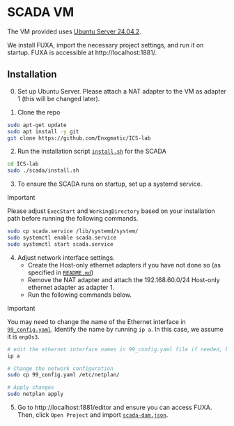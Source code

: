 # SCADA VM

The VM provided uses [Ubuntu Server 24.04.2](https://ubuntu.com/download/server).

We install FUXA, import the necessary project settings, and run it on startup. FUXA is accessible at http://localhost:1881/.

## Installation

0. Set up Ubuntu Server. Please attach a NAT adapter to the VM as adapter 1 (this will be changed later).

1. Clone the repo

```sh
sudo apt-get update
sudo apt install -y git
git clone https://github.com/Enxgmatic/ICS-lab
```

2. Run the installation script [`install.sh`](install.sh) for the SCADA

```sh
cd ICS-lab
sudo ./scada/install.sh
```

3. To ensure the SCADA runs on startup, set up a systemd service.

> [!IMPORTANT]
> Please adjust `ExecStart` and `WorkingDirectory` based on your installation path before running the following commands.

```sh
sudo cp scada.service /lib/systemd/system/
sudo systemctl enable scada.service
sudo systemctl start scada.service
```

4. Adjust network interface settings. 
    - Create the Host-only ethernet adapters if you have not done so (as specified in [`README.md`](../README.md))
    - Remove the NAT adapter and attach the 192.168.60.0/24 Host-only ethernet adapter as adapter 1.
    - Run the following commands below.

> [!IMPORTANT]
> You may need to change the name of the Ethernet interface in [`99_config.yaml`](99_config.yaml).
> Identify the name by running `ip a`.
> In this case, we assume it is `enp0s3`.

```sh
# edit the ethernet interface names in 99_config.yaml file if needed, based on this output
ip a

# Change the network configuration
sudo cp 99_config.yaml /etc/netplan/

# Apply changes
sudo netplan apply
```

5. Go to http://localhost:1881/editor and ensure you can access FUXA. Then, click `Open Project` and import [`scada-dam.json`](scada-dam.json).
